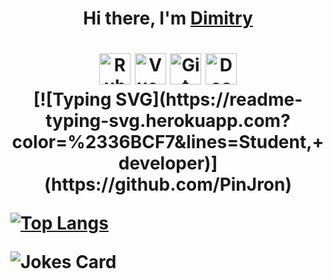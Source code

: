 <h1 align="center">Hi there, I'm <a href="https://github.com/PinJron" target="_blank">Dimitry</a><h1>

<div align="center">
	<img width="50" src="https://user-images.githubusercontent.com/25181517/192603748-3ac17112-3653-4257-80da-a57334b11411.png" alt="Ruby on Rails" title="Ruby on Rails"/>
	<img width="50" src="https://user-images.githubusercontent.com/25181517/117448124-a2da9800-af3e-11eb-85d2-bd1b69b65603.png" alt="Vue.js" title="Vue.js"/>
	<img width="50" src="https://user-images.githubusercontent.com/25181517/192108372-f71d70ac-7ae6-4c0d-8395-51d8870c2ef0.png" alt="Git" title="Git"/>
	<img width="50" src="https://user-images.githubusercontent.com/25181517/117207330-263ba280-adf4-11eb-9b97-0ac5b40bc3be.png" alt="Docker" title="Docker"/>
</div>

<div align="center">
	[![Typing SVG](https://readme-typing-svg.herokuapp.com?color=%2336BCF7&lines=Student,+developer)](https://github.com/PinJron)
</div>

[![Top Langs](https://github-readme-stats.vercel.app/api/top-langs/?username=PinJron&layout=compact)](https://github.com/anuraghazra/github-readme-stats)

![Jokes Card](https://readme-jokes.vercel.app/api)
